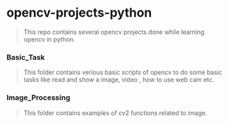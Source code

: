 # opencv-projects-python
> This repo contains several opencv projects done while learning opencv in python.

### Basic_Task
>This folder contains verious basic scripts of opencv to do some basic tasks like read and show a image, video , how to use web cam etc.

### Image_Processing
> This folder contains examples of cv2 functions related to image.